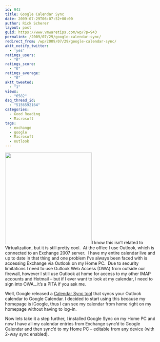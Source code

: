 ```yaml
---
id: 943
title: Google Calendar Sync
date: 2009-07-29T06:07:52+00:00
author: Rick Scherer
layout: post
guid: https://www.vmwaretips.com/wp/?p=943
permalink: /2009/07/29/google-calendar-sync/
redirect_from: /wp/2009/07/29/google-calendar-sync/
aktt_notify_twitter:
  - 'yes'
ratings_users:
  - "0"
ratings_score:
  - "0"
ratings_average:
  - "0"
aktt_tweeted:
  - "1"
views:
  - "6582"
dsq_thread_id:
  - "5156592164"
categories:
  - Good Reading
  - Microsoft
tags:
  - exchange
  - google
  - Microsoft
  - outlook
---
```

<a href="http://www.google.com/support/calendar/bin/answer.py?answer=98563" target="_blank"><img class="alignright size-medium wp-image-944" src="https://www.vmwaretips.com/wp-content/uploads/2009/07/gsync-284x300.png" alt="" width="284" height="300" srcset="https://www.vmwaretips.com/wp-content/uploads/2009/07/gsync-284x300.png 284w, https://www.vmwaretips.com/wp-content/uploads/2009/07/gsync.png 506w" sizes="(max-width: 284px) 100vw, 284px" /></a>I know this isn&#8217;t related to Virtualization, but it is still pretty cool.  At the office I use Outlook, which is connected to an Exchange 2007 server.  I have my entire calendar live and up to date in that thing and one problem I&#8217;ve always been faced with is accessing Exchange via Outlook on my Home PC.  Due to security limitations I need to use Outlook Web Access (OWA) from outside our firewall, however I still use Outlook at home for access to my other IMAP accounts and Hotmail &#8211; but if I ever want to look at my calendar, I need to sign into OWA&#8230;it&#8217;s a PITA if you ask me.

Well, Google released a <a href="http://www.google.com/support/calendar/bin/answer.py?answer=98563" target="_blank">Calendar Sync tool</a> that syncs your Outlook calendar to Google Calendar. I decided to start using this because my homepage is iGoogle, thus I can see my calendar from home right on my homepage without having to log-in. 

Now lets take it a step further, I installed Google Sync on my Home PC and now I have all my calendar entries from Exchange sync&#8217;d to Google Calendar and then sync&#8217;d to my Home PC &#8211; editable from any device (with 2-way sync enabled).
